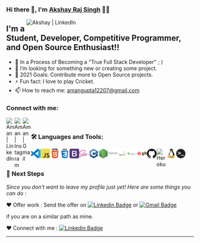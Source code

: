 ### Hi there 👋, I'm [Akshay Raj Singh](https://github.com/AAkshayRajSingh) 👨‍💻

<img align="right" alt="Akshay | LinkedIn" width="450px" src="[https://64.media.tumblr.com/tumblr_mbv04nBvai1qg6rkio1_500.gifv](https://64.media.tumblr.com/f2b6f4ffa37ed813c387f9feb9fe05c1/f418fc973795d2f7-b3/s2048x3072/33dd92e6398e3e9bd0b1975eab3994f5562e0992.gifv)" />

## I'm a Student, Developer, Competitive Programmer, and Open Source Enthusiast!!

- 🌱 In a Process of Becoming a "True Full Stack Developer" ; )
- 👯 I’m looking for something new or creating some project.
- 🥅 2021 Goals: Contribute more to Open Source projects.
- ⚡ Fun fact: I love to play Cricket.
- 📫 How to reach me: amangupta12207@gmail.com


### Connect with me:
<!-- [<img align="left" alt="Aman | Twitter" width="22px" src="https://cdn.jsdelivr.net/npm/simple-icons@v3/icons/twitter.svg" />][twitter] -->
[<img align="left" alt="Aman | LinkedIn" width="22px" src="https://cdn.jsdelivr.net/npm/simple-icons@v3/icons/linkedin.svg" />][linkedin]
[<img align="left" alt="Aman | Instagram" width="22px" src="https://cdn.jsdelivr.net/npm/simple-icons@v3/icons/instagram.svg" />][instagram]
[<img align="left" alt="Aman | Gmail" width="22px" src="https://cdn.jsdelivr.net/npm/simple-icons@v3/icons/gmail.svg" />][gmail]

<br />

### 🛠️ Languages and Tools:

<img align="left" alt="Visual Studio Code" width="26px" src="https://raw.githubusercontent.com/github/explore/80688e429a7d4ef2fca1e82350fe8e3517d3494d/topics/visual-studio-code/visual-studio-code.png" />
<img align="left" alt="JavaScript" width="26px" src="https://raw.githubusercontent.com/github/explore/80688e429a7d4ef2fca1e82350fe8e3517d3494d/topics/javascript/javascript.png" />
<img align="left" alt="HTML5" width="26px" src="https://raw.githubusercontent.com/github/explore/80688e429a7d4ef2fca1e82350fe8e3517d3494d/topics/html/html.png" />
<img align="left" alt="CSS3" width="26px" src="https://raw.githubusercontent.com/github/explore/80688e429a7d4ef2fca1e82350fe8e3517d3494d/topics/css/css.png" />
<img align="left" alt="Bootstrap" width="26px" src="https://raw.githubusercontent.com/github/explore/80688e429a7d4ef2fca1e82350fe8e3517d3494d/topics/bootstrap/bootstrap.png" />
<img align="left" alt="Sass" width="26px" src="https://raw.githubusercontent.com/github/explore/80688e429a7d4ef2fca1e82350fe8e3517d3494d/topics/sass/sass.png" />
<img align="left" alt="C++" width="26px" src="https://raw.githubusercontent.com/github/explore/80688e429a7d4ef2fca1e82350fe8e3517d3494d/topics/cpp/cpp.png" />
<img align="left" alt="Node.js" width="26px" src="https://raw.githubusercontent.com/github/explore/80688e429a7d4ef2fca1e82350fe8e3517d3494d/topics/nodejs/nodejs.png" />
<img align="left" alt="Express.js" width="26px" src="https://raw.githubusercontent.com/devicons/devicon/master/icons/express/express-original-wordmark.svg" />
<img align="left" alt="MySQL" width="26px" src="https://raw.githubusercontent.com/github/explore/80688e429a7d4ef2fca1e82350fe8e3517d3494d/topics/mysql/mysql.png" />
<img align="left" alt="MongoDB" width="26px" src="https://raw.githubusercontent.com/github/explore/80688e429a7d4ef2fca1e82350fe8e3517d3494d/topics/mongodb/mongodb.png" />
<img align="left" alt="Git" width="26px" src="https://raw.githubusercontent.com/github/explore/80688e429a7d4ef2fca1e82350fe8e3517d3494d/topics/git/git.png" />
<img align="left" alt="GitHub" width="26px" src="https://raw.githubusercontent.com/github/explore/78df643247d429f6cc873026c0622819ad797942/topics/github/github.png" />
<img align="left" alt="Heroku" width="26px" src="https://www.vectorlogo.zone/logos/heroku/heroku-icon.svg" />
<img align="left" alt="Linux" width="26px" src="https://raw.githubusercontent.com/devicons/devicon/master/icons/linux/linux-original.svg" />
<img align="left" alt="Terminal" width="26px" src="https://raw.githubusercontent.com/github/explore/80688e429a7d4ef2fca1e82350fe8e3517d3494d/topics/terminal/terminal.png" />


<br />
<br />

### 👣 Next Steps

_Since you don't want to leave my profile just yet! Here are some things you can do :_


❤️ Offer work : Send the offer on [![Linkedin Badge](https://img.shields.io/badge/-Aman_Gupta-blue?style=flat-square&logo=Linkedin&logoColor=white&link=https://www.linkedin.com/in/aman-gupta12207/)](https://www.linkedin.com/in/aman-gupta12207/)
or [![Gmail Badge](https://img.shields.io/badge/amangupta12207@gmail.com-c14438?style=flat-square&logo=Gmail&logoColor=white&link=mailto:dishantaggarwal24@gmail.com)](mailto:amangupta12207@gmail.com)


if you are on a similar path as mine.


❤️ Connect with me : [![Linkedin Badge](https://img.shields.io/badge/-Aman_Gupta-blue?style=flat-square&logo=Linkedin&logoColor=white&link=https://www.linkedin.com/in/dishantagg24/)](https://www.linkedin.com/in/aman-gupta12207/)


<!-- ---------------------------------------------------------- -->
<!-- Gitlab : [dishantagg24](https://gitlab.com/aman) -->

---

<!-- [twitter]: https://twitter.com/aman -->
[instagram]: https://www.instagram.com/amangupta7093/
[linkedin]: https://www.linkedin.com/in/aman-gupta12207/
[gmail]: mailto:amangupta12207@gmail.com
